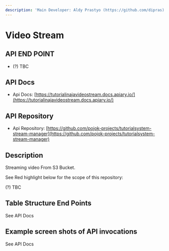 ```yaml
---
description: 'Main Developer: Aldy Prastyo (https://github.com/dipras)'
---
```


# Video Stream

## API END POINT

* \(?\) TBC

## API Docs

* Api Docs: [https://tutorialinajavideostream.docs.apiary.io/](https://tutorialinajavideostream.docs.apiary.io/)

## API Repository

* Api Repository: [https://github.com/pojok-projects/tutorialsystem-stream-manager](https://github.com/pojok-projects/tutorialsystem-stream-manager)

## Description

Streaming video From S3 Bucket.

See Red highlight below for the scope of this repository:

\(?\) TBC

## Table Structure End Points

See API Docs

## Example screen shots of API invocations

See API Docs

